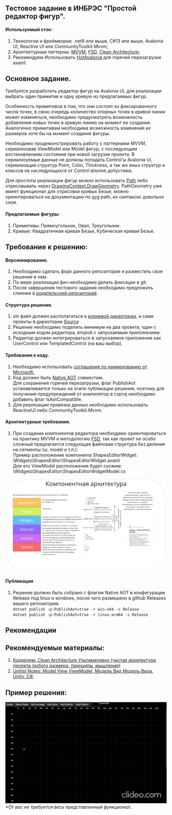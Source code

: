 Тестовое задание в ИНБРЭС "Простой редактор фигур".
----------------------------
#### Используемый стэк:
1. Технологии и фреймворки: .net9 или выше, C#13 или выше, Avalonia UI, Reactive UI или CommunityToolkit.Mvvm;
2. Архитектурные паттерны: [MVVM](https://www.youtube.com/watch?v=T2zovvglVZw), [FSD](https://feature-sliced.github.io/documentation/ru/docs/get-started/overview), [Clean Architecture](https://www.youtube.com/watch?v=WlCDcr8JYFU);
3. Рекомендуем Использовать [HotAvalonia](https://github.com/Kira-NT/HotAvalonia) для горячей перезагрузки axaml.

## Основное задание.
Требуется разработать редактор фигур на Avalonia UI, для реализации выбрать один примитив и одну кривую из предлагаемых фигур.

Особенность примитивов в том, что они состоят из фиксированного числа точек, в свою очередь количество опорных точек в кривой линии может изменяться, необходимо предусмотреть возможность добавления новых точек в кривую линию на момент ее создания. Аналогично примитивам необходима возможность изменения их размеров хотя бы на момент создания фигуры.

Необходимо продемонстрировать работу с паттернами MVVM, сериализовав ViewModel или Model фигур, с последующим востановлением состояния при новой загрузке проекта. В сериализуемые данные не должны попадать Control'ы Avalonia Ui, сериализация структур Point, Color, Thickness, а так же иных структур и классов не наследующихся от Сontrol вполне допустима. 

Для простоты реализации фигур можно использовать [Path](https://docs.avaloniaui.net/ru/docs/guides/graphics-and-animation/graphics-and-animations) либо отрисовывать через [DrawingContext.DrawGeometry](https://reference.avaloniaui.net/api/Avalonia.Media/DrawingContext/E76A87CD). PathGeometry уже имеет функционал для отрисовки кривых Безье, можно ореинтироваться на документацию по [svg](https://developer.mozilla.org/ru/docs/Web/SVG/Tutorials/SVG_from_scratch/Paths) path, их синтаксис довольно схож.



#### Предлагаемые фигуры:
1. Примитивы: Прямоугольник, Овал, Треугольник.
2. Кривые: Квадратичная кривая Безье, Кубическая кривая Безье.

## Требование к решению:

####  Версионирование.
1. Необходимо сделать форк данного репозитория и разместить свое решение в нем.
2. По мере реализации фич необходимо делать фиксации в git.
3. После завершения тестового задания необходимо предложить слияние в [родительский репозиторий](https://github.com/Andreev-Da/Inbres.TestWork.ShapeEditor).

#### Структура решения.
1. sln файл должен располагаться в [корневой директории](.), а сами проекты в директории [Source](Source)
2. Решение необходимо поделить минимум на два проекта, один с исходным кодом редактора, второй с запускаемым приложением.
3. Редактор должен интегрироваться в запускаемое приложение как UserControl или TemplatedControl (на ваш выбор).

#### Требования к коду.
1. Необходимо использовать [соглашения по наименованию от Microsoft.](https://learn.microsoft.com/ru-ru/dotnet/standard/design-guidelines/general-naming-conventions)
2. Код должен быть [Native AOT](https://learn.microsoft.com/en-us/dotnet/core/deploying/native-aot/?tabs=windows%2Cnet8) совместим.
   <br>Для сохранения горячей перезагрузки, флаг PublishAot устанавливается только на этапе публикации решения, поэтому для получения предупреждений от компилятор в csproj необходимо добавить флаг IsAotCompatible.
3. Для реализации привязки данных необходимо использовать ReactiveUI либо CommunityToolkit.Mvvm.


#### Архитектурные требования.
1. При создании компонентов редактора необходимо ориентироваться на практику MVVM и методологию [FSD](https://feature-sliced.github.io/documentation/ru/docs/get-started/overview), так как проект не особо сложный предлагается следующая файловая структура без деления на сегменты (ui, model и т.п.):
   <br>Пример расположение компонента ShapesEditorWidget: \Widgets\ShapesEditor\ShapesEditorWidget.axaml
   <br>Для его ViewModel расположение будет схожим: \Widgets\ShapesEditor\ShapesEditorWidgetModel.cs

![предлагаемое расположение компонентов](Assets/ComponentsArchitecture.png)

#### Публикация
1. Решение должно быть собрано c флагом Native AOT в конфигурации Release под linux и windows, после чего размешено в github Releases вашего репозитория.
   <br> `dotnet publish -p:PublishAot=true -r win-x64 -c Release`
   <br> `dotnet publish -p:PublishAot=true -r linux-arm64 -c Release`


## Рекомендации

## Рекомендуемые материалы:
1. [Кодируем: Clean Architecture Ультимативно (чистая архитектура проекта любого размера, принципы, мышление)](https://www.youtube.com/watch?v=WlCDcr8JYFU)
2. [Unitist Notes: Model View ViewModel, Модель Вид Модель Вида, Unity, C#](https://www.youtube.com/watch?v=T2zovvglVZw);

## Пример решения: 
![Sample video](/Assets/Sample.gif)
_*От вас не требуется весь представленный функционал._
